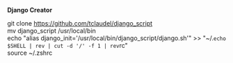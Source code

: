 **Django Creator**

git clone https://github.com/tclaudel/django_script  
mv django_script /usr/local/bin  
echo "alias django_init='/usr/local/bin/django_script/django.sh'" >> "~/.`echo $SHELL | rev | cut -d '/' -f 1 | rev`rc"  
source ~/.zshrc